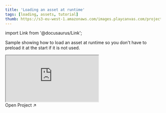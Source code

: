 ```yaml
---
title: 'Loading an asset at runtime'
tags: [loading, assets, tutorial]
thumb: https://s3-eu-west-1.amazonaws.com/images.playcanvas.com/projects/12/439122/FA68B8-image-75.jpg
---
```


import Link from '@docusaurus/Link';

Sample showing how to load an asset at runtime so you don't have to preload it at the start if it is not used.

<div className="iframe-container">
    <iframe src="https://playcanv.as/p/xIkPLoyX/" title="Loading an asset at runtime" allow="camera; microphone; xr-spatial-tracking; fullscreen" allowfullscreen></iframe>
</div>

<Link to='https://playcanvas.com/project/439122/'>Open Project ↗</Link>
